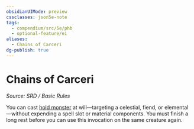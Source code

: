 ```yaml
---
obsidianUIMode: preview
cssclasses: json5e-note
tags:
  - compendium/src/5e/phb
  - optional-feature/ei
aliases:
  - Chains of Carceri
dg-publish: true
---
```

# Chains of Carceri
*Source: SRD / Basic Rules* 

You can cast [hold monster](compendium/spells/hold-monster.md) at will—targeting a celestial, fiend, or elemental—without expending a spell slot or material components. You must finish a long rest before you can use this invocation on the same creature again.
